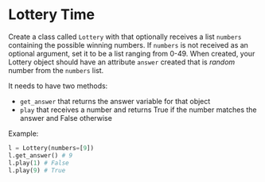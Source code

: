# Lottery Time

Create a class called `Lottery` with that optionally receives a list  `numbers` containing the possible winning numbers. If `numbers` is not received as an optional argument, set it to be a list ranging from 0-49. When created, your Lottery object should have an attribute `answer` created that is _random_ number from the `numbers` list.

It needs to have two methods:
- `get_answer` that returns the answer variable for that object
- `play` that receives a number and returns True if the number matches the answer and False otherwise

Example:

```python
l = Lottery(numbers=[9])
l.get_answer() # 9
l.play(1) # False
l.play(9) # True
```


